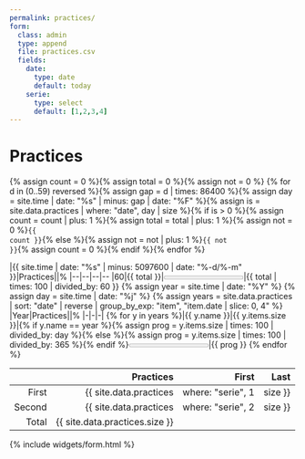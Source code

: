 ```yaml
---
permalink: practices/
form:
  class: admin
  type: append
  file: practices.csv
  fields:
    date:
      type: date
      default: today
    serie:
      type: select
      default: [1,2,3,4]
---
```

Practices
=========

{% assign count = 0 %}{% assign total = 0 %}{% assign not = 0 %}
{% for d in (0..59) reversed %}{% assign gap = d | times: 86400 %}{% assign day = site.time | date: "%s" | minus: gap | date: "%F" %}{% assign is = site.data.practices | where: "date", day | size %}{% if is > 0 %}{% assign count = count | plus: 1 %}{% assign total = total | plus: 1 %}{% assign not = 0 %}<code data-serie='{{ site.data.practices | where: "date", day | map: "serie" }}'>{{ count }}</code>{% else %}{% assign not = not | plus: 1 %}<code>{{ not }}</code>{% assign count = 0 %}{% endif %}{% endfor %}

|{{ site.time | date: "%s" | minus: 5097600 | date: "%-d/%-m" }}|Practices||%
|--|--|--|--
|60|{{ total }}|<progress max="60" value="{{ total }}"></progress>|{{ total | times: 100 | divided_by: 60 }}
{% assign year = site.time | date: "%Y" %}
{% assign day = site.time | date: "%j" %}
{% assign years = site.data.practices | sort: "date" | reverse | group_by_exp: "item", "item.date | slice: 0, 4" %}
|Year|Practices||%
|-|-|-|
{% for y in years %}|{{ y.name }}|{{ y.items.size }}|{% if y.name == year %}{% assign prog = y.items.size | times: 100 | divided_by: day %}{% else %}{% assign prog = y.items.size | times: 100 | divided_by: 365 %}{% endif %}<progress max="100" value="{{ prog }}"></progress>|{{ prog }}
{% endfor %}

||Practices|First|Last
|--:|--:|--:|--:|
|First|{{ site.data.practices | where: "serie", 1 | size }}|{% include widgets/first.html data=site.data.practices field='serie' value='1' %}|{% include widgets/last.html data=site.data.practices field='serie' value='1' %}
|Second|{{ site.data.practices | where: "serie", 2 | size }}|{% include widgets/first.html data=site.data.practices field='serie' value='2' %}|{% include widgets/last.html data=site.data.practices field='serie' value='2' %}
|Total|{{ site.data.practices.size }}

<style>
time>span{color:var(--fg-muted)}
[data-serie='2']{color: var(--color-red)}
[data-serie='1']{color: var(--color-green)}
main code:not([data-serie]){opacity: .3}
</style>
{% include widgets/form.html %}